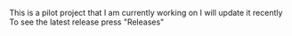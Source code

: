 This is a pilot project that I am currently working on I will update it recently
To see the latest release press "Releases"
